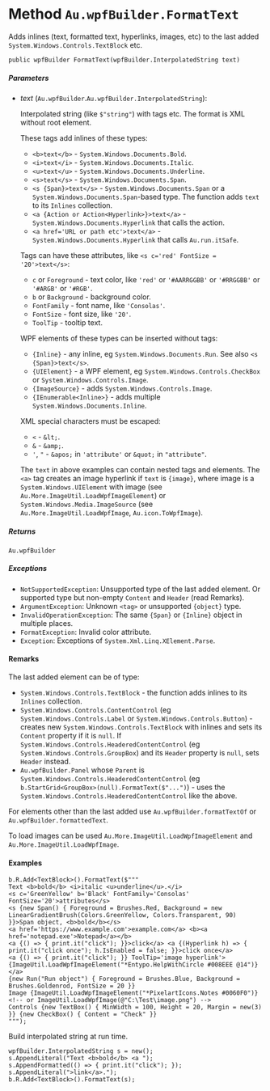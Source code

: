 # Method `Au.wpfBuilder.FormatText`

Adds inlines (text, formatted text, hyperlinks, images, etc) to the last added `System.Windows.Controls.TextBlock` etc.

```
public wpfBuilder FormatText(wpfBuilder.InterpolatedString text)
```

##### Parameters

- *text*  (`Au.wpfBuilder`.`Au.wpfBuilder.InterpolatedString`):

    Interpolated string (like `$"string"`) with tags etc. The format is XML without root element.

    These tags add inlines of these types:

    - `<b>text</b>` - `System.Windows.Documents.Bold`.
    - `<i>text</i>` - `System.Windows.Documents.Italic`.
    - `<u>text</u>` - `System.Windows.Documents.Underline`.
    - `<s>text</s>` - `System.Windows.Documents.Span`.
    - `<s {Span}>text</s>` - `System.Windows.Documents.Span` or a `System.Windows.Documents.Span`-based type. The function adds `text` to its `Inlines` collection.
    - `<a {Action or Action<Hyperlink>}>text</a>` - `System.Windows.Documents.Hyperlink` that calls the action.
    - `<a href='URL or path etc'>text</a>` - `System.Windows.Documents.Hyperlink` that calls `Au.run.itSafe`.

    Tags can have these attributes, like `<s c='red' FontSize = '20'>text</s>`:

    - `c` or `Foreground` - text color, like `'red'` or `'#AARRGGBB'` or `'#RRGGBB'` or `'#ARGB'` or `'#RGB'`.
    - `b` or `Background` - background color.
    - `FontFamily` - font name, like `'Consolas'`.
    - `FontSize` - font size, like `'20'`.
    - `ToolTip` - tooltip text.

    WPF elements of these types can be inserted without tags:

    - `{Inline}` - any inline, eg `System.Windows.Documents.Run`. See also `<s {Span}>text</s>`.
    - `{UIElement}` - a WPF element, eg `System.Windows.Controls.CheckBox` or `System.Windows.Controls.Image`.
    - `{ImageSource}` - adds `System.Windows.Controls.Image`.
    - `{IEnumerable<Inline>}` - adds multiple `System.Windows.Documents.Inline`.

    XML special characters must be escaped:

    - `<` - `&lt;`.
    - `&` - `&amp;`.
    - `'`, `"` - `&apos;` in `'attribute'` or `&quot;` in `"attribute"`.

    The `text` in above examples can contain nested tags and elements. The `<a>` tag creates an image hyperlink if `text` is `{image}`, where image is a `System.Windows.UIElement` with image (see `Au.More.ImageUtil.LoadWpfImageElement`) or `System.Windows.Media.ImageSource` (see `Au.More.ImageUtil.LoadWpfImage`, `Au.icon.ToWpfImage`).

##### Returns

`Au.wpfBuilder`

##### Exceptions

- `NotSupportedException`:
    Unsupported type of the last added element. Or supported type but non-empty `Content` and `Header` (read Remarks).
- `ArgumentException`:
    Unknown `<tag>` or unsupported `{object}` type.
- `InvalidOperationException`:
    The same `{Span}` or `{Inline}` object in multiple places.
- `FormatException`:
    Invalid color attribute.
- `Exception`:
    Exceptions of `System.Xml.Linq.XElement.Parse`.

#### Remarks

The last added element can be of type:

- `System.Windows.Controls.TextBlock` - the function adds inlines to its `Inlines` collection.
- `System.Windows.Controls.ContentControl` (eg `System.Windows.Controls.Label` or `System.Windows.Controls.Button`) - creates new `System.Windows.Controls.TextBlock` with inlines and sets its `Content` property if it is `null`. If `System.Windows.Controls.HeaderedContentControl` (eg `System.Windows.Controls.GroupBox`) and its `Header` property is `null`, sets `Header` instead.
- `Au.wpfBuilder.Panel` whose `Parent` is `System.Windows.Controls.HeaderedContentControl` (eg `b.StartGrid<GroupBox>(null).FormatText($"...")`) - uses the `System.Windows.Controls.HeaderedContentControl` like the above.

For elements other than the last added use `Au.wpfBuilder.formatTextOf` or `Au.wpfBuilder.formattedText`.

To load images can be used `Au.More.ImageUtil.LoadWpfImageElement` and `Au.More.ImageUtil.LoadWpfImage`.

#### Examples

```
b.R.Add<TextBlock>().FormatText($"""
Text <b>bold</b> <i>italic <u>underline</u>.</i>
<s c='GreenYellow' b='Black' FontFamily='Consolas' FontSize='20'>attributes</s>
<s {new Span() { Foreground = Brushes.Red, Background = new LinearGradientBrush(Colors.GreenYellow, Colors.Transparent, 90) }}>Span object, <b>bold</b></s>
<a href='https://www.example.com'>example.com</a> <b><a href='notepad.exe'>Notepad</a></b>
<a {() => { print.it("click"); }}>click</a> <a {(Hyperlink h) => { print.it("click once"); h.IsEnabled = false; }}>click once</a>
<a {() => { print.it("click"); }} ToolTip='image hyperlink'>{ImageUtil.LoadWpfImageElement("*Entypo.HelpWithCircle #008EEE @14")}</a>
{new Run("Run object") { Foreground = Brushes.Blue, Background = Brushes.Goldenrod, FontSize = 20 }}
Image {ImageUtil.LoadWpfImageElement("*PixelartIcons.Notes #0060F0")}<!-- or ImageUtil.LoadWpfImage(@"C:\Test\image.png") -->
Controls {new TextBox() { MinWidth = 100, Height = 20, Margin = new(3) }} {new CheckBox() { Content = "Check" }}
""");
```

Build interpolated string at run time.

```
wpfBuilder.InterpolatedString s = new();
s.AppendLiteral("Text <b>bold</b> <a ");
s.AppendFormatted(() => { print.it("click"); });
s.AppendLiteral(">link</a>.");
b.R.Add<TextBlock>().FormatText(s);
```